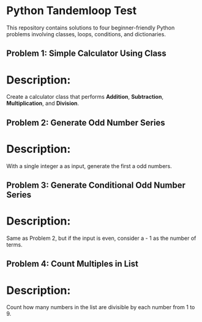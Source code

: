 # Python Tandemloop Test
This repository contains solutions to four beginner-friendly Python problems involving classes, loops, conditions, and dictionaries.

##  Problem 1: Simple Calculator Using Class
# Description:
Create a calculator class that performs **Addition**, **Subtraction**, **Multiplication**, and **Division**.


##  Problem 2: Generate Odd Number Series
# Description:
With a single integer a as input, generate the first a odd numbers.


##  Problem 3: Generate Conditional Odd Number Series
# Description:
Same as Problem 2, but if the input is even, consider a - 1 as the number of terms.


##  Problem 4: Count Multiples in List
# Description:
Count how many numbers in the list are divisible by each number from 1 to 9.